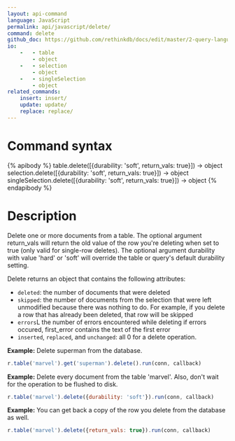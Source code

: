 ```yaml
---
layout: api-command 
language: JavaScript
permalink: api/javascript/delete/
command: delete
github_doc: https://github.com/rethinkdb/docs/edit/master/2-query-language/api/javascript/writing-data/delete.md
io:
    -   - table
        - object
    -   - selection
        - object
    -   - singleSelection
        - object
related_commands:
    insert: insert/
    update: update/
    replace: replace/
---
```


# Command syntax #

{% apibody %}
table.delete([{durability: 'soft', return_vals: true}]) &rarr; object
selection.delete([{durability: 'soft', return_vals: true}]) &rarr; object
singleSelection.delete([{durability: 'soft', return_vals: true}]) &rarr; object
{% endapibody %}

# Description #

Delete one or more documents from a table. The optional argument return_vals will return
the old value of the row you're deleting when set to true (only valid for single-row
deletes). The optional argument durability with value 'hard' or 'soft' will override the
table or query's default durability setting.

Delete returns an object that contains the following attributes:

- `deleted`: the number of documents that were deleted
- `skipped`: the number of documents from the selection that were left unmodified because
there was nothing to do. For example, if you delete a row that has already been deleted,
that row will be skipped
- `errors`L the number of errors encountered while deleting
if errors occured, first_error contains the text of the first error
- `inserted`, `replaced`, and `unchanged`: all 0 for a delete operation.


__Example:__ Delete superman from the database.

```js
r.table('marvel').get('superman').delete().run(conn, callback)
```


__Example:__ Delete every document from the table 'marvel'. Also, don't wait for the 
operation to be flushed to disk.

```js
r.table('marvel').delete({durability: 'soft'}).run(conn, callback)
```

__Example:__ You can get back a copy of the row you delete from the database as well.

```js
r.table('marvel').delete({return_vals: true}).run(conn, callback)
```

